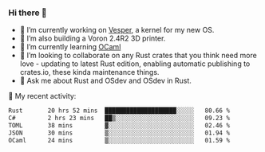 ### Hi there 👋

<!--
**berkus/berkus** is a ✨ _special_ ✨ repository because its `README.md` (this file) appears on your GitHub profile.

Here are some ideas to get you started:

- 🔭 I’m currently working on ...
- 🌱 I’m currently learning ...
- 👯 I’m looking to collaborate on ...
- 🤔 I’m looking for help with ...
- 💬 Ask me about ...
- 📫 How to reach me: ...
- 😄 Pronouns: ...
- ⚡ Fun fact: ...
-->

- 🔭 I’m currently working on [Vesper](https://github.com/metta-systems/vesper), a kernel for my new OS.
- 🔭 I’m also building a Voron 2.4R2 3D printer.
- 🌱 I’m currently learning [OCaml](https://ocaml.org/manual/5.3/lex.html)
- 👯 I’m looking to collaborate on any Rust crates that you think need more love - updating to latest Rust edition, enabling automatic publishing to crates.io, these kinda maintenance things.
- 💬 Ask me about Rust and OSdev and OSdev in Rust.

💼 My recent activity:

<!--START_SECTION:waka-->

```txt
Rust       20 hrs 52 mins  ████████████████████░░░░░   80.66 %
C#         2 hrs 23 mins   ██▒░░░░░░░░░░░░░░░░░░░░░░   09.23 %
TOML       38 mins         ▓░░░░░░░░░░░░░░░░░░░░░░░░   02.46 %
JSON       30 mins         ▒░░░░░░░░░░░░░░░░░░░░░░░░   01.94 %
OCaml      24 mins         ▒░░░░░░░░░░░░░░░░░░░░░░░░   01.59 %
```

<!--END_SECTION:waka-->
